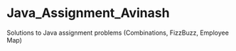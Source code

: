 # Java_Assignment_Avinash
Solutions to Java assignment problems (Combinations, FizzBuzz, Employee Map)
